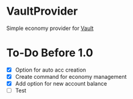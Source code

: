 # VaultProvider
Simple economy provider for [Vault](https://github.com/MilkBowl/Vault)

# To-Do Before 1.0
- [x] Option for auto acc creation
- [x] Create command for economy management
- [x] Add option for new account balance
- [ ] Test
